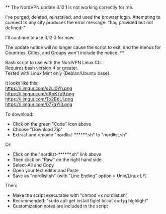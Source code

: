 ** 
The NordVPN update 3.12.1 is not working correctly for me.

I've purged, deleted, reinstalled, and used the browser login.
Attempting to connect to any city produces the error message:
"flag provided but not defined: "

I'll continue to use 3.12.0 for now.

The update notice will no longer cause the script to exit, and
the menus for Countries, Cities, and Groups won't include 
the notice.
**

Bash script to use with the NordVPN Linux CLI.  
Requires bash version 4 or greater.  
Tested with Linux Mint only (Debian/Ubuntu base).

It looks like this:   
https://i.imgur.com/s2ul0Yh.png   
https://i.imgur.com/dKnK7u9.png   
https://i.imgur.com/To2BbUI.png   
https://i.imgur.com/077qYI3.png   

To download:    
- Click on the green "Code" icon above
- Choose "Download Zip" 
- Extract and rename "nordlist-******.sh" to "nordlist.sh"  

Or:
- Click on the "nordlist-******.sh" link above
- Then click on "Raw" on the right hand side
- Select-All and Copy
- Open your text editor and Paste
- Save as "nordlist.sh" (with "Line Ending" option = Unix/Linux LF)

Then:   
- Make the script executable with "chmod +x nordlist.sh"
- Recommended: "sudo apt-get install figlet lolcat curl jq highlight"
- Customization notes are included in the script

